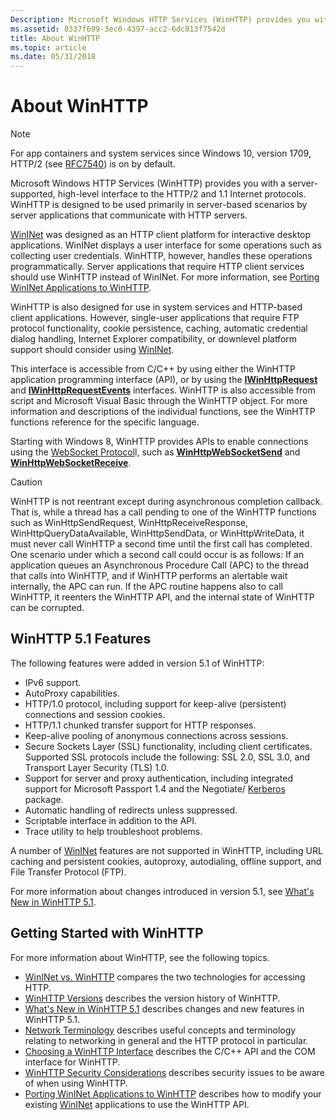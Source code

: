 ```yaml
---
Description: Microsoft Windows HTTP Services (WinHTTP) provides you with a server-supported, high-level interface to the HTTP/2 and 1.1 Internet protocols.
ms.assetid: 8337f699-3ec0-4397-acc2-6dc813f7542d
title: About WinHTTP
ms.topic: article
ms.date: 05/31/2018
---
```


# About WinHTTP

> [!NOTE]
> For app containers and system services since Windows 10, version 1709, HTTP/2 (see [RFC7540](https://tools.ietf.org/html/rfc7540)) is on by default.

Microsoft Windows HTTP Services (WinHTTP) provides you with a server-supported, high-level interface to the HTTP/2 and 1.1 Internet protocols. WinHTTP is designed to be used primarily in server-based scenarios by server applications that communicate with HTTP servers.

[WinINet](https://docs.microsoft.com/windows/desktop/WinInet/portal) was designed as an HTTP client platform for interactive desktop applications. WinINet displays a user interface for some operations such as collecting user credentials. WinHTTP, however, handles these operations programmatically. Server applications that require HTTP client services should use WinHTTP instead of WinINet. For more information, see [Porting WinINet Applications to WinHTTP](porting-wininet-applications-to-winhttp.md).

WinHTTP is also designed for use in system services and HTTP-based client applications. However, single-user applications that require FTP protocol functionality, cookie persistence, caching, automatic credential dialog handling, Internet Explorer compatibility, or downlevel platform support should consider using [WinINet](https://docs.microsoft.com/windows/desktop/WinInet/portal).

This interface is accessible from C/C++ by using either the WinHTTP application programming interface (API), or by using the [**IWinHttpRequest**](iwinhttprequest-interface.md) and [**IWinHttpRequestEvents**](iwinhttprequestevents-interface.md) interfaces. WinHTTP is also accessible from script and Microsoft Visual Basic through the WinHTTP object. For more information and descriptions of the individual functions, see the WinHTTP functions reference for the specific language.

Starting with Windows 8, WinHTTP provides APIs to enable connections using the [WebSocket Protocol](https://go.microsoft.com/fwlink/p/?linkid=240293)l, such as [**WinHttpWebSocketSend**](/windows/desktop/api/winhttp/nf-winhttp-winhttpwebsocketsend) and [**WinHttpWebSocketReceive**](/windows/desktop/api/winhttp/nf-winhttp-winhttpwebsocketreceive).

> [!Caution]  
> WinHTTP is not reentrant except during asynchronous completion callback. That is, while a thread has a call pending to one of the WinHTTP functions such as WinHttpSendRequest, WinHttpReceiveResponse, WinHttpQueryDataAvailable, WinHttpSendData, or WinHttpWriteData, it must never call WinHTTP a second time until the first call has completed. One scenario under which a second call could occur is as follows: If an application queues an Asynchronous Procedure Call (APC) to the thread that calls into WinHTTP, and if WinHTTP performs an alertable wait internally, the APC can run. If the APC routine happens also to call WinHTTP, it reenters the WinHTTP API, and the internal state of WinHTTP can be corrupted.

## WinHTTP 5.1 Features

The following features were added in version 5.1 of WinHTTP:

-   IPv6 support.
-   AutoProxy capabilities.
-   HTTP/1.0 protocol, including support for keep-alive (persistent) connections and session cookies.
-   HTTP/1.1 chunked transfer support for HTTP responses.
-   Keep-alive pooling of anonymous connections across sessions.
-   Secure Sockets Layer (SSL) functionality, including client certificates. Supported SSL protocols include the following: SSL 2.0, SSL 3.0, and Transport Layer Security (TLS) 1.0.
-   Support for server and proxy authentication, including integrated support for Microsoft Passport 1.4 and the Negotiate/ [Kerberos](https://msdn.microsoft.com/en-us/library/ms690406(v=VS.85).aspx) package.
-   Automatic handling of redirects unless suppressed.
-   Scriptable interface in addition to the API.
-   Trace utility to help troubleshoot problems.

A number of [WinINet](https://docs.microsoft.com/windows/desktop/WinInet/portal) features are not supported in WinHTTP, including URL caching and persistent cookies, autoproxy, autodialing, offline support, and File Transfer Protocol (FTP).

For more information about changes introduced in version 5.1, see [What's New in WinHTTP 5.1](what-s-new-in-winhttp-5-1.md).

## Getting Started with WinHTTP

For more information about WinHTTP, see the following topics.

* [WinINet vs. WinHTTP](/windows/desktop/wininet/wininet-vs-winhttp) compares the two technologies for accessing HTTP.
* [WinHTTP Versions](winhttp-versions.md) describes the version history of WinHTTP.
* [What's New in WinHTTP 5.1](what-s-new-in-winhttp-5-1.md) describes changes and new features in WinHTTP 5.1.
* [Network Terminology](network-terminology.md) describes useful concepts and terminology relating to networking in general and the HTTP protocol in particular.
* [Choosing a WinHTTP Interface](choosing-a-winhttp-interface.md) describes the C/C++ API and the COM interface for WinHTTP.
* [WinHTTP Security Considerations](winhttp-security-considerations.md) describes security issues to be aware of when using WinHTTP.
* [Porting WinINet Applications to WinHTTP](porting-wininet-applications-to-winhttp.md) describes how to modify your existing [WinINet](https://docs.microsoft.com/windows/desktop/WinInet/portal) applications to use the WinHTTP API.
